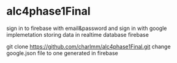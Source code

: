 # alc4phase1Final
sign in to firebase with email&password and sign in with google implemetation
storing data in realtime database firebase

git clone  https://github.com/charlmm/alc4phase1Final.git 
change google.json file to one generated in firebase

